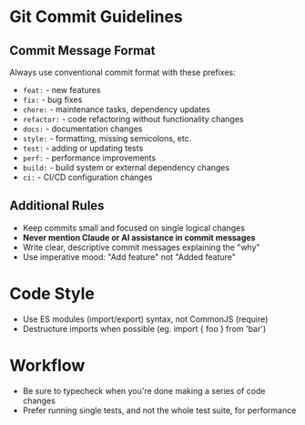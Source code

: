 # Git Commit Guidelines

## Commit Message Format
Always use conventional commit format with these prefixes:
- `feat:` - new features
- `fix:` - bug fixes
- `chore:` - maintenance tasks, dependency updates
- `refactor:` - code refactoring without functionality changes
- `docs:` - documentation changes
- `style:` - formatting, missing semicolons, etc.
- `test:` - adding or updating tests
- `perf:` - performance improvements
- `build:` - build system or external dependency changes
- `ci:` - CI/CD configuration changes

## Additional Rules
- Keep commits small and focused on single logical changes
- **Never mention Claude or AI assistance in commit messages**
- Write clear, descriptive commit messages explaining the "why"
- Use imperative mood: "Add feature" not "Added feature"

# Code Style
- Use ES modules (import/export) syntax, not CommonJS (require)
- Destructure imports when possible (eg. import { foo } from 'bar')

# Workflow
- Be sure to typecheck when you're done making a series of code changes
- Prefer running single tests, and not the whole test suite, for performance
